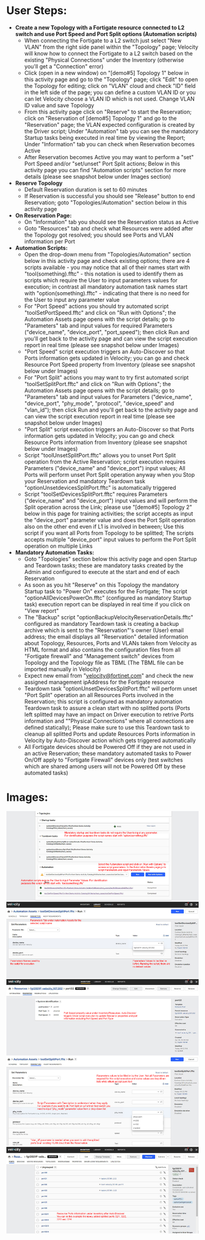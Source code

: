 # User Steps:

* **Create a new Topology with a Fortigate resource connected to L2 switch and use Port Speed and Port Split options (Automation scripts)**
    * When connecting the Fortigate to a L2 switch just select "New VLAN" from the right side panel within the "Topology" page; Velocity will know how to connect the Fortigate to a L2 switch based on the existing "Physical Connections" under the Inventory (otherwise you'll get a "Connection" error) 
    * Click (open in a new window) on "\[demo#5\] Topology 1" below in this activity page and go to the "Topology" page; click "Edit" to open the Topology for editing; click on "VLAN" cloud and check "ID" field in the left side of the page; you can define a custom VLAN ID or you can let Velocity choose a VLAN ID which is not used. Change VLAN ID value and save Topology
    * From this activity page click on "Reserve" to start the Reservation; click on "Reservation of \[demo#5\] Topology 1" and go to the "Reservation" page; the VLAN expected configuration is created by the Driver script; Under "Automation" tab you can see the mandatory Startup tasks being executed in real time by viewing the Report; Under "Information" tab you can check when Reservation becomes Active
    * After Reservation becomes Active you may want to perform a "set" Port Speed and/or "set/unset" Port Split actions; Below in this activity page you can find "Automation scripts" section for more details (please see snapshot below under Images section)
* **Reserve Topology**  
    * Default Reservation duration is set to 60 minutes
    * If Reservation is successful you should see "Release" button to end Reservation; goto "Topologies/Automation" section below in this activity page 
* **On Reservation Page:**
    * On "Information" tab you should see the Reservation status as Active
    * Goto "Resources" tab and check what Resources were added after the Topology got resolved; you should see Ports and VLAN information per Port
* **Automation Scripts:**
    * Open the drop-down menu from "Topologies/Automation" section below in this activity page and check existing options; there are 4 scripts available - you may notice that all of their names start with "tool(something).fftc" - this notation is used to identify them as scripts which require the User to input parameters values for execution; in contrast all mandatory automation task names start with "option(something).fftc" - indicating that there is no need for the User to input any parameter value
    * For "Port Speed" actions you should try automated script "toolSetPortSpeed.fftc" and click on "Run with Options"; the Automation Assets page opens with the script details; go to "Parameters" tab and input values for required Parameters ("device_name", "device_port", "port_speed"); then click Run and you'll get back to the activity page and can view the script execution report in real time (please see snapshot below under Images)
    * "Port Speed" script execution triggers an Auto-Discover so that Ports information gets updated in Velocity; you can go and check Resource Port Speed property from Inventory (please see snapshot below under Images) 
    * For "Port Split" actions you may want to try first automated script "toolSetSplitPort.fftc" and click on "Run with Options";  the Automation Assets page opens with the script details; go to "Parameters" tab and input values for Parameters ("device_name", "device_port", "phy_mode", "protocol", "device_speed" and "vlan_id"); then click Run and you'll get back to the activity page and can view the script execution report in real time (please see snapshot below under Images)
    * "Port Split" script execution triggers an Auto-Discover so that Ports information gets updated in Velocity; you can go and check Resource Ports information from Inventory (please see snapshot below under Images)
    * Script "toolUnsetSplitPort.fftc" allows you to unset Port Split operation from the Active Reservation; script execution requires Parameters ("device_name" and "device_port") input values; All Ports will perform unset Port Split operation anyway when you Stop your Reservation and mandatory Teardown task "optionUnsetdevicesSplitPort.fftc" is automatically triggered
    * Script "toolSetDevicesSplitPort.fftc" requires Parameters ("device_name" and "device_port") input values and will perform the Split operation across the Link; please use "\[demo#5\] Topology 2" below in this page for training activities; the script accepts as input the "device_port" parameter value and does the Port Split operation also on the other end even if L1 is involved in between; Use this script if you want all Ports from Topology to be splitted; The scripts accepts multiple "device_port" input values to perform the Port Split operation on multiple Links
* **Mandatory Automation Tasks:**
    * Goto "Topologies" section below this activity page and open Startup and Teardown tasks; these are mandatory tasks created by the Admin and configured to execute at the start and end of each Reservation
    * As soon as you hit "Reserve" on this Topology the mandatory Startup task to "Power On" executes for the Fortigate; The script "optionAllDevicesPowerOn.fftc" (configured as mandatory Startup task) execution report can be displayed in real time if you click on "View report"
    * The "Backup" script "optionBackupVelocityReservationDetails.fftc" configured as mandatory Teardown task is creating a backup archive which is sent to the "Reservation"'s owner (User) email address; the email displays all "Reservation" detailed information about Topology, Resources, Ports and VLANs taken from Velocity as HTML format and also contains the configuration files from all "Fortigate firewall" and "Management switch" devices from Topology and the Topology file as TBML (The TBML file can be imported manually in Velocity)  
    * Expect new email from "velocity@fortinet.com" and check the new assigned management ipAddress for the Fortigate resource
    * Teardown task "optionUnsetDevicesSplitPort.fftc" will perform unset "Port Split" operation an all Resources Ports involved in the Reservation; this script is configured as mandatory automation Teardown task to assure a clean start with no splitted ports (Ports left splitted may have an impact on Driver execution to retrive Ports information and ""Physical Connections" where all connections are defined statically); Please make sure to use this Teardown task to cleanup all splitted Ports and update Resources Ports information in Velocity by Auto-Discover action which gets triggered automatically
    * All Fortigate devices should be Powered Off if they are not used in an active Reservation; these mandatory automated tasks to Power On/Off apply to "Fortigate Firewall" devices only (test switches which are shared among users will not be Powered Off by these automated tasks) 


# Images:
![Image from file](demo5_1.jpg)
![Image from file](demo5_2.jpg)
![Image from file](demo5_3.jpg)
![Image from file](demo5_4.jpg)
![Image from file](demo5_5.jpg)

